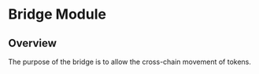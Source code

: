 # Bridge Module

## Overview

The purpose of the bridge is to allow the cross-chain movement of tokens.

